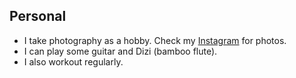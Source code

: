 <h2 id="personal">Personal</h2>


<ul style="margin:0 0 5px;">
    <li>I take photography as a hobby. Check my <a href="https://www.instagram.com/zhili.42/" target="_blank">Instagram</a> for photos.</li>
    <li>I can play some guitar and Dizi (bamboo flute).</li>
    <li>I also workout regularly.</li>
</ul>
